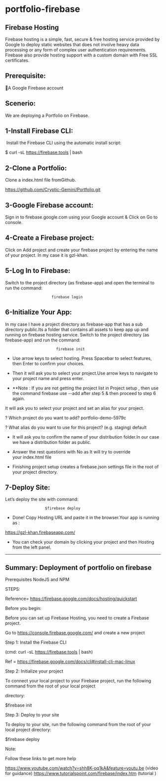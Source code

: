 # portfolio-firebase


Firebase Hosting
-------------------

Firebase hosting is a simple, fast, secure & free hosting service provided by Google to deploy static websites that does not involve heavy data processing or any form of complex user authentication requirements. Firebase also provide hosting support with a custom domain with Free SSL certificates.


Prerequisite:
---------------

A Google Firebase account

Scenerio:
-------------

We are deploying a Portfolio on Firebase.


1-Install Firebase CLI:
------------------------

 Install the Firebase CLI using the automatic install script:


$ curl -sL https://firebase.tools | bash

2-Clone a Portfolio:
----------------------

Clone a index.html file fromGithub.

https://github.com/Cryptic-Gemini/Portfolio.git

 
 3-Google Firebase account:
 -----------------------------

Sign in to firebase.google.com using your Google account & Click on Go to console.


4-Create a Firebase project:
--------------------------

Click on Add project and create your firebase project by entering the name of your project.
In my case it is gzl-khan.




 5-Log In to Firebase:
-----------------------

Switch to the project directory (as firebase-app) and open the terminal to run the command:

                         firebase login


6-Initialize Your App:
------------------------
In my case I have a project directory as firebase-app that has a sub directory public.Its a folder that contains all assets to keep app up and running on firebase hosting service.
Switch to the project directory (as firebase-app) and run the command:

                           firebase init
                           
- Use arrow keys to select hosting. Press Spacebar to select features, then Enter to confirm your choices.

- Then it will ask you to select your project.Use arrow keys to navigate to your project name and press enter.

* **Note : If you are not getting the project list in Project setup , then use the command firebase use --add after step 5 & then proceed to step 6 again.

It will ask you to select your project and set an alias for your project.

? Which project do you want to add? portfolio-demo-5979c

? What alias do you want to use for this project? (e.g. staging) default

- It will ask you to confirm the name of your distribution folder.In our case we have a distribution folder as public.

- Answer the rest questions with No as It will try to override your index.html file

- Finishing project setup creates a firebase.json settings file in the root of your project directory.

7-Deploy Site:
---------------------

Let’s deploy the site with command:

                      $firebase deploy

- Done! Copy Hosting URL and paste it in the browser.Your app is running as :

https://gzl-khan.firebaseapp.com/


- You can check your domain by clicking your project and then Hosting from the left panel.









----------------------------------------------------------------------------------------------------------------------------
Summary:
Deployment of portfolio on firebase
---------------------------------------------------------------------------------------------------------------------------

Prerequisites
NodeJS and NPM


STEPS:

Reference= https://firebase.google.com/docs/hosting/quickstart

Before you begin:

Before you can set up Firebase Hosting, you need to create a Firebase project.

Go to https://console.firebase.google.com/ and create a new project

Step 1: Install the Firebase CLI

(cmd: curl -sL https://firebase.tools | bash)

Ref = https://firebase.google.com/docs/cli#install-cli-mac-linux


Step 2: Initialize your project

To connect your local project to your Firebase project, run the following command from the root of your local project 

directory:

 $firebase init

Step 3: Deploy to your site

To deploy to your site, run the following command from the root of your local project directory:

 $firebase deploy


Note:

Follow these links to get more help

https://www.youtube.com/watch?v=shh8K-oq1kA&feature=youtu.be (video for guidance)
https://www.tutorialspoint.com/firebase/index.htm (tutorial )









